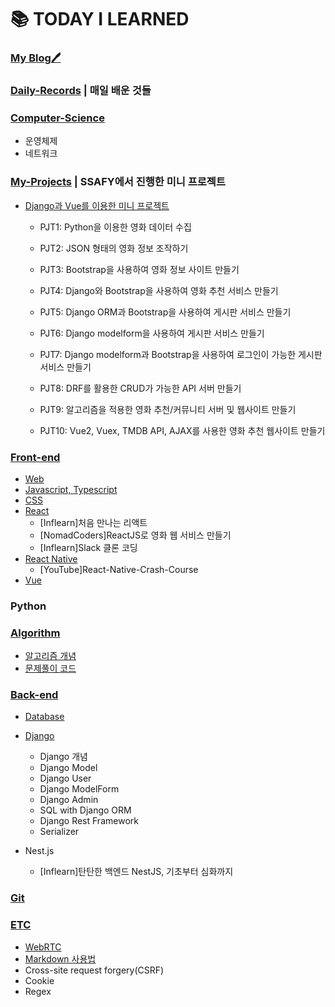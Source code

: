 # :books: TODAY I LEARNED

### [My Blog:pen:](https://drspace.tistory.com/)

### [Daily-Records](https://github.com/HerrineKim/TIL/tree/master/Daily-Records) | 매일 배운 것들

### [Computer-Science](https://github.com/HerrineKim/TIL/tree/master/Computer-Science)

- 운영체제
- 네트워크

### [My-Projects](https://github.com/HerrineKim/TIL/tree/master/My-Projects) | SSAFY에서 진행한 미니 프로젝트

- [Django과 Vue를 이용한 미니 프로젝트](https://github.com/HerrineKim/TIL/tree/master/My-Projects/SSAFY)
  - PJT1: Python을 이용한 영화 데이터 수집

  - PJT2: JSON 형태의 영화 정보 조작하기

  - PJT3: Bootstrap을 사용하여 영화 정보 사이트 만들기

  - PJT4: Django와 Bootstrap을 사용하여 영화 추천 서비스 만들기

  - PJT5: Django ORM과 Bootstrap을 사용하여 게시판 서비스 만들기

  - PJT6: Django modelform을 사용하여 게시판 서비스 만들기

  - PJT7: Django modelform과 Bootstrap을 사용하여 로그인이 가능한 게시판 서비스 만들기

  - PJT8: DRF를 활용한 CRUD가 가능한 API 서버 만들기 

  - PJT9: 알고리즘을 적용한 영화 추천/커뮤니티 서버 및 웹사이트 만들기

  - PJT10: Vue2, Vuex, TMDB API, AJAX를 사용한 영화 추천 웹사이트 만들기


### [Front-end](https://github.com/HerrineKim/TIL/tree/master/Front-end) 

- [Web](https://github.com/HerrineKim/TIL/tree/master/Front-end/Web)
- [Javascript, Typescript](https://github.com/HerrineKim/TIL/tree/master/Front-end/JS-and-TS)
- [CSS](https://github.com/HerrineKim/TIL/tree/master/Front-end/CSS)
- [React](https://github.com/HerrineKim/TIL/tree/master/Front-end/React)
  - [Inflearn]처음 만나는 리액트
  - [NomadCoders]ReactJS로 영화 웹 서비스 만들기
  - [Inflearn]Slack 클론 코딩
- [React Native](https://github.com/HerrineKim/TIL/tree/master/Front-end/React-Native)
  - [YouTube]React-Native-Crash-Course
- [Vue](https://github.com/HerrineKim/TIL/tree/master/Front-end/Vue)

### Python

### [Algorithm](https://github.com/HerrineKim/TIL/tree/master/Algorithm)

- [알고리즘 개념](https://github.com/HerrineKim/TIL/tree/master/Algorithm/%EC%95%8C%EA%B3%A0%EB%A6%AC%EC%A6%98%20%EA%B0%9C%EB%85%90)
- [문제풀이 코드](https://github.com/HerrineKim/TIL/tree/master/Algorithm/Problem%20Solving%20codes)

### [Back-end](https://github.com/HerrineKim/TIL/tree/master/Back-end)

- [Database](https://github.com/HerrineKim/TIL/tree/master/Back-end/DB)
- [Django](https://github.com/HerrineKim/TIL/tree/master/Back-end/Django)
  - Django 개념
  - Django Model
  - Django User
  - Django ModelForm
  - Django Admin
  - SQL with Django ORM
  - Django Rest Framework
  - Serializer

- Nest.js
  - [Inflearn]탄탄한 백엔드 NestJS, 기초부터 심화까지


### [Git](https://github.com/HerrineKim/TIL/tree/master/Git)

### [ETC](https://github.com/HerrineKim/TIL/tree/master/ETC)

- [WebRTC](https://github.com/HerrineKim/TIL/tree/master/ETC/WebRTC)
- [Markdown 사용법](https://github.com/HerrineKim/TIL/tree/master/ETC/Markdown)
- Cross-site request forgery(CSRF)
- Cookie
- Regex
